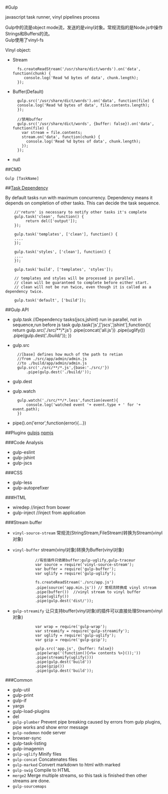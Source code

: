 #Gulp

javascript task runner, vinyl pipelines process

Gulp中的流是object mode流，发送的是vinyl对象。常规流指的是Node.js中操作Strings和Buffers的流。  
Gulp使用了vinyl-fs

Vinyl object:
+ Stream

        fs.createReadStream('/usr/share/dict/words').on('data', function(chunk) {  
           console.log('Read %d bytes of data', chunk.length);
        });

+ Buffer(Default)

        gulp.src('/usr/share/dict/words').on('data', function(file) {  
        console.log('Read %d bytes of data', file.contents.length);
        });
        
        //禁用buffer     
        gulp.src('/usr/share/dict/words', {buffer: false}).on('data', function(file) {  
          var stream = file.contents;
          stream.on('data', function(chunk) {
            console.log('Read %d bytes of data', chunk.length);
          });
        });       

+ null





##CMD

`Gulp [TaskName]`

##[Task Dependency](https://github.com/gulpjs/gulp/blob/master/docs/recipes/running-tasks-in-series.md)

By default tasks run with maximum concurrency. Dependency means it depends on completion of other tasks. This can decide the task sequence.

        //'return' is necessary to notify other tasks it's complete
        gulp.task('clean', function() {
             return del(['output']);
        });

        gulp.task('templates', ['clean'], function() {
        ....
        });

        gulp.task('styles', ['clean'], function() {
        ....
        });

        gulp.task('build', ['templates', 'styles']);

        // templates and styles will be processed in parallel.
        // clean will be guaranteed to complete before either start.
        // clean will not be run twice, even though it is called as a dependency twice.

        gulp.task('default', ['build']);

##Gulp API

+ gulp.task
        //Dependency tasks(jscs,jshint) run in parallel, not in sequence,run before js task
        gulp.task('js',['jscs','jshint'],function(){
            return gulp.src('./src/**/*.js')
                    .pipe(concat('all.js'))
                    .pipe(uglify())
                    .pipe(gulp.dest('./build/'));
        })

+ gulp.src

        //[base] defines how much of the path to retian  
        //from ./src/app/admin/admin.js   
        //to ./build/app/admin/admin.js
        gulp.src('./src/**/*.js',{base:'./src/'})
            .pipe(gulp.dest('./build/'));

+ gulp.dest
+ gulp.watch

        gulp.watch('./src/**/*.less',function(event){
            console.log('watched event '+ event.type + ' for '+ event.path);
        })
+ pipe().on('error',function(error){...})
    

    
##Plugins
[gulpjs](http://gulpjs.com/plugins/)
[npmjs](https://www.npmjs.com/)


###Code Analysis

+ gulp-eslint
+ gulp-jshint
+ gulp-jscs

###CSS

+ gulp-less
+ gulp-autoprefixer

###HTML

+ wiredep   //inject from bower
+ gulp-inject //inject from application

###Stream buffer

+ `vinyl-source-stream` 常规流(StringStream,FileStream)转换为Stream(vinyl对象)  
 
+ `vinyl-buffer` stream(vinyl对象)转换为Buffer(vinyl对象)   

                //有些插件只依赖buffer:gulp-uglify,gulp-traceur
                var source = require('vinyl-source-stream');  
                var buffer = require('gulp-buffer');  
                var uglify = require('gulp-uglify');

                fs.createReadStream('./src/app.js')  
                .pipe(source('app.min.js')) // 常规流转换成 vinyl stream
                .pipe(buffer())  //vinyl stream to vinyl buffer
                .pipe(uglify())
                .pipe(gulp.dest('dist/'));

+ `gulp-streamify`  让只支持buffer(vinyl对象)的插件可以直接处理Stream(vinyl对象) 

                var wrap = require('gulp-wrap');  
                var streamify = require('gulp-streamify');  
                var uglify = require('gulp-uglify');  
                var gzip = require('gulp-gzip');

                gulp.src('app.js', {buffer: false})  
                .pipe(wrap('(function(){<%= contents %>}());'))
                .pipe(streamify(uglify()))
                .pipe(gulp.dest('build'))
                .pipe(gzip())
                .pipe(gulp.dest('build'));


###Common

+ gulp-util
+ gulp-print
+ gulp-if
+ yargs
+ gulp-load-plugins
+ del
+ `gulp-plumber` Prevent pipe breaking caused by errors from gulp plugins, pipe works and show error message
+ `gulp-nodemon` node server
+ browser-sync
+ gulp-task-listing
+ gulp-imagemin
+ `gulp-uglify`  Minify files
+ `gulp-concat` Concatenates files
+ `gulp-marked` Convert markdown to html with marked
+ `gulp-swig` Compile to HTML
+ `merge2` Merge multiple streams, so this task is finished then other streams are done.
+ `gulp-sourcemaps`



